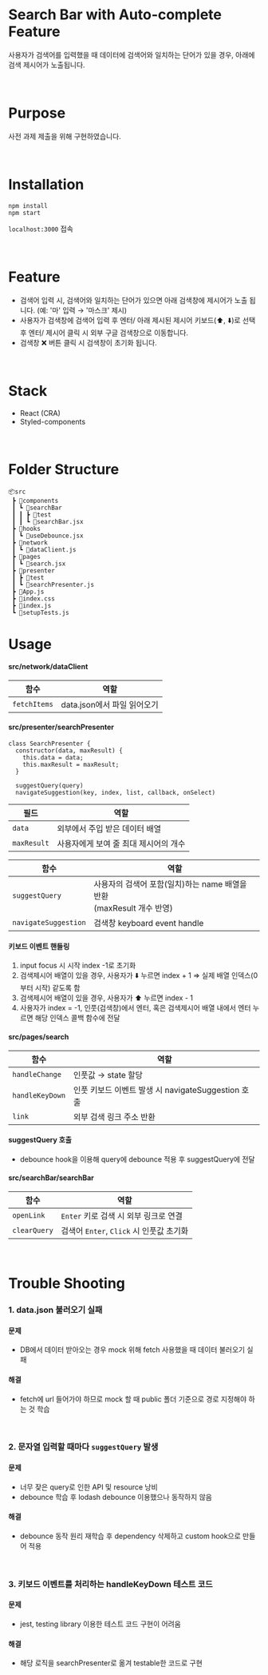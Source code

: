# Search Bar with Auto-complete Feature
사용자가 검색어를 입력했을 때 데이터에 검색어와 일치하는 단어가 있을 경우, 아래에 검색 제시어가 노출됩니다.

<br/>

# Purpose
사전 과제 제출을 위해 구현하였습니다.

<br/>

# Installation
```
npm install
npm start
```
```localhost:3000``` 접속

<br/>

# Feature
- 검색어 입력 시, 검색어와 일치하는 단어가 있으면 아래 검색창에 제시어가 노출 됩니다. (예: '마' 입력 → '마스크' 제시)
- 사용자가 검색창에 검색어 입력 후 엔터/ 아래 제시된 제시어 키보드(⬆️, ⬇️)로 선택 후 엔터/ 제시어 클릭 시 외부 구글 검색창으로 이동합니다.
- 검색창 ❌ 버튼 클릭 시 검색창이 초기화 됩니다.
<br/>

# Stack
- React (CRA)
- Styled-components

<br/>

# Folder Structure
```
📦src
 ┣ 📂components
 ┃ ┗ 📂searchBar
 ┃ ┃ ┣ 📂test
 ┃ ┃ ┗ 📜searchBar.jsx
 ┣ 📂hooks
 ┃ ┗ 📜useDebounce.jsx
 ┣ 📂network
 ┃ ┗ 📜dataClient.js
 ┣ 📂pages
 ┃ ┗ 📜search.jsx
 ┣ 📂presenter
 ┃ ┣ 📂test
 ┃ ┗ 📜searchPresenter.js
 ┣ 📜App.js
 ┣ 📜index.css
 ┣ 📜index.js
 ┗ 📜setupTests.js
 ```

# Usage
#### src/network/dataClient
|함수|역할|
|---|-------|
|```fetchItems```|data.json에서 파일 읽어오기|



#### src/presenter/searchPresenter

```
class SearchPresenter {
  constructor(data, maxResult) {
    this.data = data;
    this.maxResult = maxResult;
  }

  suggestQuery(query)
  navigateSuggestion(key, index, list, callback, onSelect)
```  
|필드|역할|
|---|-------|
|```data```|외부에서 주입 받은 데이터 배열|
|```maxResult```|사용자에게 보여 줄 최대 제시어의 개수|

|함수|역할|
|---|-------|
|```suggestQuery```|사용자의 검색어 포함(일치)하는 name 배열을 반환 <br/>(maxResult 개수 반영)|
|```navigateSuggestion```|검색창 keyboard event handle|


#### 키보드 이벤트 핸들링
1. input focus 시 시작 index -1로 초기화
2. 검색제시어 배열이 있을 경우, 사용자가 ⬇️ 누르면 index + 1 => 실제 배열 인덱스(0부터 시작) 같도록 함
3. 검색제시어 배열이 있을 경우, 사용자가 ⬆️ 누르면 index - 1 
4. 사용자가 index = -1, 인풋(검색창)에서 엔터, 혹은 검색제시어 배열 내에서 엔터 누르면 해당 인덱스 콜백 함수에 전달


#### src/pages/search
|함수|역할|
|---|-------|
|```handleChange```|인풋값 → state 할당|
|```handleKeyDown```|인풋 키보드 이벤트 발생 시 navigateSuggestion 호출|
|```link```|외부 검색 링크 주소 반환|

#### suggestQuery 호출
- debounce hook을 이용해 query에 debounce 적용 후 suggestQuery에 전달

#### src/searchBar/searchBar
|함수|역할|
|---|-------|
|```openLink```|```Enter``` 키로 검색 시 외부 링크로 연결|
|```clearQuery```|검색어 ```Enter```, ```Click``` 시 인풋값 초기화|
<br/>

# Trouble Shooting

### 1. data.json 불러오기 실패
#### 문제
- DB에서 데이터 받아오는 경우 mock 위해 fetch 사용했을 때 데이터 불러오기 실패

#### 해결
- fetch에 url 들어가야 하므로 mock 할 때 public 폴더 기준으로 경로 지정해야 하는 것 학습

<br/>

### 2. 문자열 입력할 때마다 ```suggestQuery``` 발생
#### 문제
- 너무 잦은 query로 인한 API 및 resource 낭비
- debounce 학습 후 lodash debounce 이용했으나 동작하지 않음

#### 해결
- debounce 동작 원리 재학습 후 dependency 삭제하고 custom hook으로 만들어 적용

<br/>

### 3. 키보드 이벤트를 처리하는 handleKeyDown 테스트 코드
#### 문제
- jest, testing library 이용한 테스트 코드 구현이 어려움

#### 해결
- 해당 로직을 searchPresenter로 옮겨 testable한 코드로 구현

